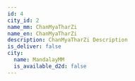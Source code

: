 ```yaml
---
id: 4
city_id: 2
name_mm: ChanMyaTharZi
name_en: ChanMyaTharZi
description: ChanMyaTharZi Description
is_deliver: false
city:
  name: MandalayMM
  is_available_d2d: false
---
```

